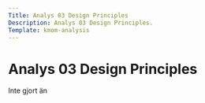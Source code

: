 ```yaml
---
Title: Analys 03 Design Principles
Description: Analys 03 Design Principles.
Template: kmom-analysis
---
```


Analys 03 Design Principles
==========================

Inte gjort än
